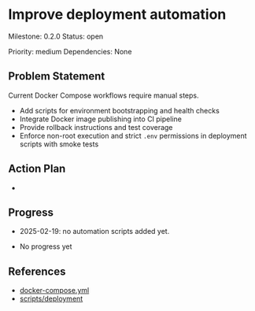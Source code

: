 # Improve deployment automation
Milestone: 0.2.0
Status: open

Priority: medium
Dependencies: None

## Problem Statement
<description>



Current Docker Compose workflows require manual steps.

- Add scripts for environment bootstrapping and health checks
- Integrate Docker image publishing into CI pipeline
- Provide rollback instructions and test coverage
- Enforce non-root execution and strict `.env` permissions in deployment scripts with smoke tests

## Action Plan
- <tasks>

## Progress
- 2025-02-19: no automation scripts added yet.

- No progress yet

## References

- [docker-compose.yml](../docker-compose.yml)
- [scripts/deployment](../scripts/deployment)
